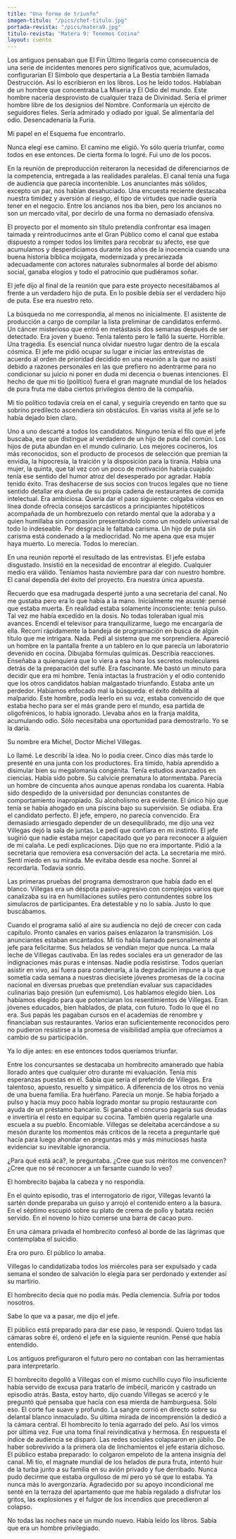 ```yaml
---
title: "Una forma de triunfo"
imagen-titulo: "/pics/chef-titulo.jpg"
portada-revista: "/pics/matera9.jpg"
titulo-revista: "Matera 9: Tenemos Cocina"
layout: cuento
---
```


Los antiguos pensaban que El Fin Último llegaría como consecuencia de una serie de incidentes menores pero significativos que, acumulados, configurarían El Símbolo que despertaría a La Bestia también llamada Destrucción. Así lo escribieron en los libros. Los he leído todos. Hablaban de un hombre que concentraba La Miseria y El Odio del mundo. Este hombre nacería desprovisto de cualquier traza de Divinidad. Sería el primer hombre libre de los designios del Nombre. Conformaría un ejército de seguidores fieles. Sería admirado y odiado por igual. Se alimentaría del odio. Desencadenaría la Furia.

Mi papel en el Esquema fue encontrarlo.

Nunca elegí ese camino. El camino me eligió. Yo sólo quería triunfar, como todos en ese entonces. De cierta forma lo logré. Fui uno de los pocos.

En la reunión de preproducción reiteraron la necesidad de diferenciarnos de la competencia, entregada a las realidades paralelas. El canal tenía una fuga de audiencia que parecía incontenible. Los anunciantes más sólidos, excepto un par, nos habían desahuciado. Una encuesta reciente destacaba nuestra timidez y aversión al riesgo, el tipo de virtudes que nadie quería tener en el negocio. Entre los ancianos nos iba bien, pero los ancianos no son un mercado vital, por decirlo de una forma no demasiado ofensiva.

El proyecto por el momento sin título pretendía confrontar esa imagen taimada y reintroducirnos ante el Gran Público como el canal que estaba dispuesto a romper todos los límites para recobrar su afecto, ese que acumulamos y desperdiciamos durante los años de la inocencia cuando una buena historia bíblica mojigata, modernizada y precariezada adecuadamente con actores naturales subnormales al borde del abismo social, ganaba elogios y todo el patrocinio que pudiéramos soñar.

El jefe dijo al final de la reunión que para este proyecto necesitábamos al frente a un verdadero hijo de puta. En lo posible debía ser el verdadero hijo de puta. Ese era nuestro reto.

La búsqueda no me correspondía, al menos no inicialmente. El asistente de producción a cargo de compilar la lista preliminar de candidatos enfermó. Un cáncer misterioso que entró en metástasis dos semanas después de ser detectado. Era joven y bueno. Tenía talento pero le falló la suerte. Horrible. Una tragedia. Es esencial nunca olvidar nuestro lugar dentro de la escala cósmica. El jefe me pidió ocupar su lugar e iniciar las entrevistas de acuerdo al orden de prioridad decidido en una reunión a la que no asistí debido a razones personales en las que prefiero no adentrarme para no condicionar su juicio ni poner en duda mi decencia o buenas intenciones. El hecho de que mi tío (político) fuera el gran magnate mundial de los helados de pura fruta me daba ciertos privilegios dentro de la compañía.

Mi tío político todavía creía en el canal, y seguiría creyendo en tanto que su sobrino predilecto ascendiera sin obstáculos. En varias visita al jefe se lo había dejado bien claro.

Uno a uno descarté a todos los candidatos. Ninguno tenía el filo que el jefe buscaba, ese que distingue al verdadero de un hijo de puta del común. Los hijos de puta abundan en el mundo culinario. Los mejores cocineros, los más reconocidos, son el producto de procesos de selección que premian la envidia, la hipocresía, la traición y la disposición para la tiranía. Había una mujer, la quinta, que tal vez con un poco de motivación habría cuajado: tenía ese sentido del humor atroz del desesperado por agradar. Había tenido éxito. Tras deshacerse de sus socios con trucos legales que no tiene sentido detallar era dueña de su propia cadena de restaurantes de comida intelectual. Era ambiciosa. Quería dar el paso siguiente: colgaba videos en línea donde ofrecía consejos sarcásticos a principiantes hipotéticos acompañada de un hombrezuelo con retardo mental que la adoraba y a quien humillaba sin compasión presentándolo como un modelo universal de todo lo indeseable. Por desgracia le faltaba carisma. Un hijo de puta sin carisma está condenado a la mediocridad. No me apena que esa mujer haya muerto. Lo merecía. Todos lo merecían.

En una reunión reporté el resultado de las entrevistas. El jefe estaba disgustado. Insistió en la necesidad de encontrar al elegido. Cualquier medio era válido. Teníamos hasta noviembre para dar con nuestro hombre. El canal dependía del éxito del proyecto. Era nuestra única apuesta.

Recuerdo que esa madrugada desperté junto a una secretaria del canal. No me gustaba pero era lo que había a la mano. Inicialmente me asusté: pensé que estaba muerta. En realidad estaba solamente inconsciente: tenía pulso. Tal vez me había excedido en la dosis. No todas toleraban igual mis avances. Encendí el televisor para tranquilizarme, luego me encargaría de ella. Recorrí rápidamente la bandeja de programación en busca de algún título que me intrigara. Nada. Pedí
al sistema que me sorprendiera. Apareció un hombre en la pantalla frente a un tablero en lo que parecía un laboratorio devenido en cocina. Dibujaba fórmulas químicas. Describía reacciones. Enseñaba a quienquiera que lo viera a esa hora los secretos moleculares detrás de la preparación del suflé. Era fascinante. Me bastó un minuto para decidir que era mi hombre. Tenía intactas la frustración y el odio contenido que los otros candidatos habían malgastado triunfando. Estaba ante un perdedor. Habíamos enfocado mal la búsqueda: el éxito debilita al malparido. Este hombre, podía leerlo en su voz, estaba convencido de que estaba hecho para ser el más grande pero el mundo, esa partida de oligofrénicos, lo había ignorado. Llevaba años en la franja maldita, acumulando odio. Sólo necesitaba una oportunidad para demostrarlo. Yo se la daría.

Su nombre era Michel, Doctor Michel Villegas.

Lo llamé. Le describí la idea. No lo podía creer. Cinco días más tarde lo presenté en una junta con los productores. Era tímido, había aprendido a disimular bien su megalomanía congénita. Tenía estudios avanzados en ciencias. Había sido pobre. Su calvicie prematura lo atormentaba. Parecía un hombre de cincuenta años aunque apenas rondaba los cuarenta. Había sido despedido de la universidad por denuncias constantes de comportamiento inapropiado. Su alcoholismo era evidente. El único hijo que tenía se había ahogado en una piscina bajo su supervisión. Se odiaba. Era el candidato perfecto. El jefe, empero, no parecía convencido. Era demasiado arriesgado depender de un desequilibrado, me dijo una vez Villegas dejó la sala de juntas. Le pedí que confiara en mi instinto. El jefe sugirió que nadie estaba mejor capacitado que yo para reconocer a alguien de mi calaña. Le pedí explicaciones. Dijo que no era importante. Pidió a la secretaria que removiera esa conversación del acta. La secretaria me miró. Sentí miedo en su mirada. Me evitaba desde esa noche. Sonreí al recordarla. Todavía sonrío.

Las primeras pruebas del programa demostraron que había dado en el blanco. Villegas era un déspota pasivo-agresivo con complejos varios que canalizaba su ira en humillaciones sutiles pero contundentes sobre los simulacros de participantes. Era detestable y no lo sabía. Justo lo que buscábamos.

Cuando el programa salió al aire su audiencia no dejó de crecer con cada capítulo. Pronto canales en varios países enlazaron la transmisión. Los anunciantes estaban encantados. Mi tío había llamado personalmente al jefe para felicitarme. Sus helados se vendían mejor que nunca. La mala leche de Villegas cautivaba. En las redes sociales era un generador de las indignaciones más puras e intensas. Nadie podía resistirse. Todos querían asistir en vivo, así fuera para condenarla, a la degradación impune a la que sometía cada semana a nuestras diecisiete jóvenes promesas de la cocina nacional en diversas pruebas que pretendían evaluar sus capacidades culinarias bajo presión (un eufemismo). Los habíamos elegido bien. Los habíamos elegido para que potenciaran los resentimientos de Villegas. Eran jóvenes educados, bien hablados, de plata, con futuro. Todo lo que él no era. Sus papás les pagaban cursos en el academias de renombre y financiaban sus restaurantes. Varios eran suficientemente reconocidos pero no pudieron resistirse a la promesa de visibilidad amplia que ofrecíamos a cambio de su participación.

Ya lo dije antes: en ese entonces todos queríamos triunfar.

Entre los concursantes se destacaba un hombrecito amanerado que había llorado antes que cualquier otro durante mi evaluación. Tenía mis esperanzas puestas en él. Sabía que sería el preferido de Villegas. Era talentoso, apuesto, resuelto y simpático. A diferencia de los otros no venía de una buena familia. Era huérfano. Parecía
un monje. Se había forjado a pulso y hacía muy poco había logrado montar su propio restaurante con ayuda de un préstamo bancario. Si ganaba el concurso pagaría sus deudas e invertiría el resto en equipar su cocina. También quería regalarle una escuela a su pueblo. Encomiable. Villegas se deleitaba acercándose a su mesón durante los momentos más críticos de la receta a preguntarle qué hacía para luego ahondar en preguntas más y más minuciosas hasta evidenciar su inevitable ignorancia.

¿Para qué está acá?, le preguntaba. ¿Cree que sus méritos me convencen? ¿Cree que no sé reconocer a un farsante cuando lo veo?

El hombrecito bajaba la cabeza y no respondía.

En el quinto episodio, tras el interrogatorio de rigor, Villegas levantó la sartén donde preparaba un guiso y arrojó el contenido entero a la basura. En el séptimo escupió sobre su plato de crema de pollo y batata recién servido. En el noveno lo hizo comerse una barra de cacao puro.

En una cámara privada el hombrecito confesó al borde de las lágrimas que contemplaba el suicidio.

Era oro puro. El público lo amaba.

Villegas lo candidatizaba todos los miércoles para ser expulsado y cada semana el sondeo de salvación lo elegía para ser perdonado y extender así su martirio.

El hombrecito decía que no podía más. Pedía clemencia. Sufría por todos nosotros.

Sabe lo que va a pasar, me dijo el jefe.

El público está preparado para dar ese paso, le respondí. Quiero todas las cámaras sobre él, ordenó el jefe en la siguiente reunión. Pensé que había entendido.

Los antiguos prefiguraron el futuro pero no contaban con las herramientas para interpretarlo.

El hombrecito degolló a Villegas con el mismo cuchillo cuyo filo insuficiente había servido de excusa para tratarlo de imbécil, maricón y castrado un episodio atrás. Basta, estoy harto, dijo cuando Villegas se acercó y le preguntó qué pensaba que hacía con esa mierda de hamburguesa. Sólo eso. El corte fue suave y profundo. La sangre corrió en directo sobre su delantal blanco inmaculado. Su última mirada de incomprensión la dedicó a la cámara central. El hombrecito lo tenía agarrado del pelo. Así los vimos por última vez. Fue una toma final reivindicativa y hermosa. En respuesta el índice de audiencia se disparó. Las redes sociales colapsaron en júbilo. De haber sobrevivido a la primera ola de linchamientos el jefe estaría dichoso. El público estaba preparado: lo colgaron empeloto de la antena insignia del canal. Mi tío, el magnate mundial de los helados de pura fruta, intentó huir de la turba junto a su familia en su avión privado y fue derribado. Nunca pudo decirme que estaba orgulloso de mí pero yo sé que lo estaba. Ya nunca más lo avergonzaría. Agradecido por su apoyo incondicional me senté en la terraza del apartamento que me había regalado a disfrutar los gritos, las explosiones y el fulgor de los incendios que precedieron al colapso.

No todas las noches nace un mundo nuevo. Había leído los libros. Sabía que era un hombre privilegiado.